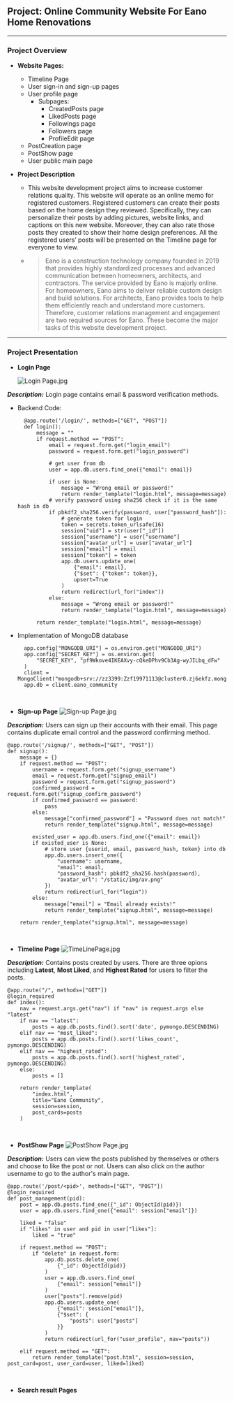 ## Project: Online Community Website For Eano Home Renovations
______

### Project Overview
- **Website Pages:**
  - Timeline Page
  - User sign-in and sign-up pages
  - User profile page
    - Subpages:
      - CreatedPosts page
      - LikedPosts page
      - Followings page
      - Followers page
      - ProfileEdit page
  - PostCreation page
  - PostShow page
  - User public main page
  

- **Project Description**

    - This website development project aims to increase customer relations quality. This website will operate as an
      online memo for registered customers. Registered customers can
      create their posts based on the home design they reviewed. Specifically, they can personalize their posts by
      adding pictures, website links, and captions on this new website. Moreover, they can also rate those posts they
      created to
      show their home design preferences. All the registered users’ posts will be presented on
      the Timeline page for everyone to view.

    - > Eano is a construction technology company founded in 2019 that provides highly
      standardized processes and advanced communication between homeowners,
      architects, and contractors. The service provided by Eano is majorly online. For
      homeowners, Eano aims to deliver reliable custom design and build solutions. For
      architects, Eano provides tools to help them efficiently reach and understand more
      customers. Therefore, customer relations management and engagement are two
      required sources for Eano. These become the major tasks of this website development project.
      

____

### Project Presentation

- **Login Page**

    ![Login Page.jpg](static%2Fimg%2FprojectPresentation%2FLogin%20Page.jpg?raw=true)

_**Description:**_ Login page contains email & password verification methods. 

- Backend Code:

        @app.route('/login/', methods=["GET", "POST"])
        def login():
            message = ""
            if request.method == "POST":
                email = request.form.get("login_email")
                password = request.form.get("login_password")
        
                # get user from db
                user = app.db.users.find_one({"email": email})
        
                if user is None:
                    message = "Wrong email or password!"
                    return render_template("login.html", message=message)
                # verify password using sha256 check if it is the same hash in db
                if pbkdf2_sha256.verify(password, user["password_hash"]):
                    # generate token for login
                    token = secrets.token_urlsafe(16)
                    session["uid"] = str(user["_id"])
                    session["username"] = user["username"]
                    session["avatar_url"] = user["avatar_url"]
                    session["email"] = email
                    session["token"] = token
                    app.db.users.update_one(
                        {"email": email},
                        {"$set": {"token": token}},
                        upsert=True
                    )
                    return redirect(url_for("index"))
                else:
                    message = "Wrong email or password!"
                    return render_template("login.html", message=message)
        
            return render_template("login.html", message=message)


- Implementation of MongoDB database

        app.config["MONGODB_URI"] = os.environ.get("MONGODB_URI")
        app.config["SECRET_KEY"] = os.environ.get(
            "SECRET_KEY", "pf9Wkove4IKEAXvy-cQkeDPhv9Cb3Ag-wyJILbq_dFw"
        )
        client = MongoClient("mongodb+srv://zz3399:Zzf19971113@cluster0.zj6ekfz.mongodb.net/test")
        app.db = client.eano_community

<br/>

- **Sign-up Page**
![Sign-up Page.jpg](static%2Fimg%2FprojectPresentation%2FSign-up%20Page.jpg?raw=true)

_**Description:**_ Users can sign up their accounts with their email. This page contains duplicate email control and the
password confirming method.

    @app.route('/signup/', methods=["GET", "POST"])
    def signup():
        message = {}
        if request.method == "POST":
            username = request.form.get("signup_username")
            email = request.form.get("signup_email")
            password = request.form.get("signup_password")
            confirmed_password = request.form.get("signup_confirm_password")
            if confirmed_password == password:
                pass
            else:
                message["confirmed_password"] = "Password does not match!"
                return render_template("signup.html", message=message)
    
            existed_user = app.db.users.find_one({"email": email})
            if existed_user is None:
                # store user {userid, email, password_hash, token} into db
                app.db.users.insert_one({
                    "username": username,
                    "email": email,
                    "password_hash": pbkdf2_sha256.hash(password),
                    "avatar_url": "/static/img/av.png"
                })
                return redirect(url_for("login"))
            else:
                message["email"] = "Email already exists!"
                return render_template("signup.html", message=message)
    
        return render_template("signup.html", message=message)

<br/>

- **Timeline Page**
![TimeLinePage.jpg](static%2Fimg%2FprojectPresentation%2FTimeLinePage.jpg?raw=true)

_**Description:**_ Contains posts created by users. There are three opions including **Latest**, **Most Liked**, and 
**Highest Rated** for users to filter the posts.

    @app.route("/", methods=["GET"])
    @login_required
    def index():
        nav = request.args.get("nav") if "nav" in request.args else "latest"
        if nav == "latest":
            posts = app.db.posts.find().sort('date', pymongo.DESCENDING)
        elif nav == "most_liked":
            posts = app.db.posts.find().sort('likes_count', pymongo.DESCENDING)
        elif nav == "highest_rated":
            posts = app.db.posts.find().sort('highest_rated', pymongo.DESCENDING)
        else:
            posts = []
    
        return render_template(
            "index.html",
            title="Eano Community",
            session=session,
            post_cards=posts
        )

<br/>

- **PostShow Page**
![PostShow Page.jpg](static%2Fimg%2FprojectPresentation%2FPostShow%20Page.jpg?raw=true)

_**Description:**_ Users can view the posts published by themselves or others and choose to like the post or not. Users
can also click on the author username to go to the author's main page. 

    @app.route('/post/<pid>', methods=["GET", "POST"])
    @login_required
    def post_management(pid):
        post = app.db.posts.find_one({"_id": ObjectId(pid)})
        user = app.db.users.find_one({"email": session["email"]})
    
        liked = "false"
        if "likes" in user and pid in user["likes"]:
            liked = "true"
    
        if request.method == "POST":
            if "delete" in request.form:
                app.db.posts.delete_one(
                    {"_id": ObjectId(pid)}
                )
                user = app.db.users.find_one(
                    {"email": session["email"]}
                )
                user["posts"].remove(pid)
                app.db.users.update_one(
                    {"email": session["email"]},
                    {"$set": {
                        "posts": user["posts"]
                    }}
                )
                return redirect(url_for("user_profile", nav="posts"))
    
        elif request.method == "GET":
            return render_template("post.html", session=session, post_card=post, user_card=user, liked=liked)

<br/>

- **Search result Pages**